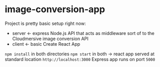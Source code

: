 # image-conversion-app
Project is pretty basic setup right now:
- server <- express Node.js API that acts as middleware sort of to the Cloudmersive image conversion API
- client <- basic Create React App

`npm install` in both directories
`npm start` in both -> react app served at standard location `http://localhost:3000`
Express app runs on port `5000`
